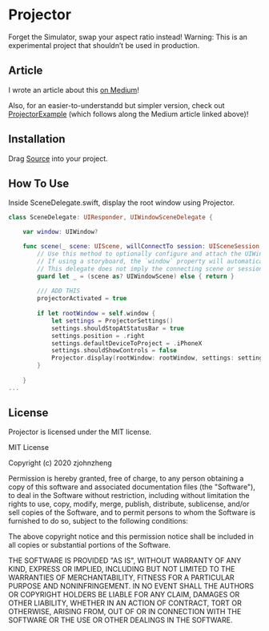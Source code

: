 # Projector
Forget the Simulator, swap your aspect ratio instead!
Warning: This is an experimental project that shouldn’t be used in production.

## Article
I wrote an article about this [on Medium](https://medium.com/macoclock/test-your-app-on-different-screen-sizes-without-the-simulator-ce1ebfdfac22?source=friends_link&sk=db88b92c6cbb4bc1675da8e7d3cb54f6)!

Also, for an easier-to-understandd but simpler version, check out [ProjectorExample](https://github.com/aheze/ProjectorExample) (which follows along the Medium article linked above)!

## Installation
Drag [Source](https://github.com/aheze/Projector/tree/master/Projector/Source) into your project.

## How To Use
Inside SceneDelegate.swift, display the root window using Projector.

```Swift
class SceneDelegate: UIResponder, UIWindowSceneDelegate {

    var window: UIWindow?

    func scene(_ scene: UIScene, willConnectTo session: UISceneSession, options connectionOptions: UIScene.ConnectionOptions) {
        // Use this method to optionally configure and attach the UIWindow `window` to the provided UIWindowScene `scene`.
        // If using a storyboard, the `window` property will automatically be initialized and attached to the scene.
        // This delegate does not imply the connecting scene or session are new (see `application:configurationForConnectingSceneSession` instead).
        guard let _ = (scene as? UIWindowScene) else { return }
        
        /// ADD THIS
        projectorActivated = true
        
        if let rootWindow = self.window {
            let settings = ProjectorSettings()
            settings.shouldStopAtStatusBar = true
            settings.position = .right
            settings.defaultDeviceToProject = .iPhoneX
            settings.shouldShowControls = false
            Projector.display(rootWindow: rootWindow, settings: settings)
        }
        
    }
...
```

## License
Projector is licensed under the MIT license.

 
MIT License

Copyright (c) 2020 zjohnzheng

Permission is hereby granted, free of charge, to any person obtaining a copy
of this software and associated documentation files (the "Software"), to deal
in the Software without restriction, including without limitation the rights
to use, copy, modify, merge, publish, distribute, sublicense, and/or sell
copies of the Software, and to permit persons to whom the Software is
furnished to do so, subject to the following conditions:

The above copyright notice and this permission notice shall be included in all
copies or substantial portions of the Software.

THE SOFTWARE IS PROVIDED "AS IS", WITHOUT WARRANTY OF ANY KIND, EXPRESS OR
IMPLIED, INCLUDING BUT NOT LIMITED TO THE WARRANTIES OF MERCHANTABILITY,
FITNESS FOR A PARTICULAR PURPOSE AND NONINFRINGEMENT. IN NO EVENT SHALL THE
AUTHORS OR COPYRIGHT HOLDERS BE LIABLE FOR ANY CLAIM, DAMAGES OR OTHER
LIABILITY, WHETHER IN AN ACTION OF CONTRACT, TORT OR OTHERWISE, ARISING FROM,
OUT OF OR IN CONNECTION WITH THE SOFTWARE OR THE USE OR OTHER DEALINGS IN THE
SOFTWARE.
